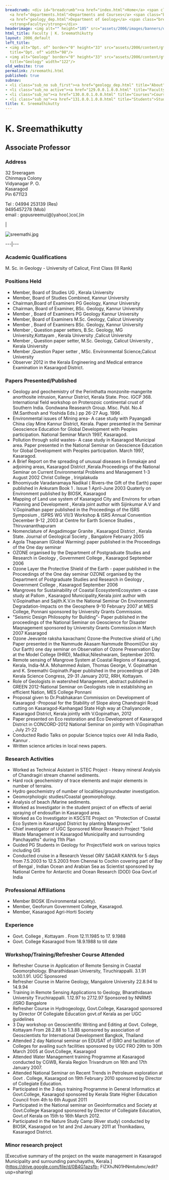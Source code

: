 ```yaml
---
breadcrumb: <div id="breadcrumb"><a href="index.html">Home</a> <span class="breadcrumb_spacer">&gt;</span>
  <a href="departments.html">Departments and Courses</a> <span class="breadcrumb_spacer">&gt;</span>
  <a href="geology_dep.html">Department of Geology</a> <span class="breadcrumb_spacer">&gt;</span>
  <strong>Faculty</strong></div>
headerimage: <img alt="" height="105" src="assets/2006/images/banners/departments.jpg" width="472"/>
html_title: Faculty | K. Sreemathikutty
layout: 2006_default
left_title:
- <img alt="Dpt. of" border="0" height="33" src="assets/2006/content/gt/fcb6421c7c62628408190d4ca84029e5.png"
  title="Dpt. of" width="98"/>
- <img alt="Geology" border="0" height="33" src="assets/2006/content/gt/fde9df1416648edbb1d1509cd3471e82.png"
  title="Geology" width="122"/>
old_website: true
permalink: /sreemathi.html
published: true
subnav:
- <li class="sub_no sub_first"><a href="geology_dep.html" title="About">About</a></li>
- <li class="sub_no active"><a href="129.0.0.1.0.0.html" title="Faculty">Faculty</a></li>
- <li class="sub_no"><a href="130.0.0.1.0.0.html" title="Courses">Courses</a></li>
- <li class="sub_no"><a href="131.0.0.1.0.0.html" title="Students">Students</a></li>
title: K. Sreemathikutty
---
```


# K. Sreemathikutty

## Associate Professor

### Address

32 Sreeragam  
Chinmaya Colony  
Vidyanagar P. O.  
Kasaragod  
Pin 671123  
  
Tel : 04994 253139 (Res)  
9495457278 (Mob)  
email : gopusreemu(@)yahoo(.)co(.)in

|

![sreemathi.jpg](assets/2006/content/assets/2006/images/ba758058c2ed5c0a8a71d98e98709f63.jpg)  
  
---|---  
  
### Academic Qualifications

M. Sc. in Geology - University of Calicut, First Class (III Rank)

### Positions Held

  * Member, Board of Studies UG , Kerala University
  * Member, Board of Studies Combined, Kannur University
  * Chairman,Board of Examiners PG Geology, Kannur University
  * Chairman, Board of Examiner, BSc. Geology, Kannur University
  * Member , Board of Examiners PG Geology Kannur University
  * Member, Board of Examiners M.Sc. Geology, Calicut University
  * Member , Board of Examiners BSc. Geology, Kannur University
  * Member , Question paper setters, B.Sc. Geology, MG University,Kottayam , Kerala University ,Calicut University
  * Member , Question paper setter, M.Sc. Geology, Calicut University , Kerala University
  * Member ,Question Paper setter , MSc. Environmental Science,Calicut University
  * Observer 2012 in the Kerala Engineering and Medical entrance Examination in Kasaragod District.

### Papers Presented/Published

  * Geology and geochemistry of the Perinthatta monzonite-mangerite anorthosite intrusion, Kannur District, Kerala State. Proc. IGCP 368. International field workshop on Proterozoic continental crust of Southern India. Gondwana Reasearch Group. Misc. Publ. No.4 (M.Santhosh and Yoshida Eds.) pp 26-27 Aug. 1996 .
  * Environmental issues of Mining area- A case study with Payangadi China clay Mine Kannur District, Kerala. Paper presented in the Seminar Geoscience Education for Global Development with Peoples participation. National Seminar March 1997, Kasaragod.
  * Pollution through solid wastes- A case study in Kasaragod Municipal area. Paper presented in the National Seminar on Geoscience Education for Global Development with Peoples participation. March 1997, Kasaragod.
  * A Brief Report on the spreading of unusual diseases in Enmakaje and adjoining areas, Kasaragod District ,Kerala.Proceedings of the National Seminar on Current Environmental Problems and Management 1-3 August 2002 Christ College , Irinjalakuda
  * Bhoomiyude Varadanamaya Nadikal ( Rivers-the Gift of the Earth) paper published in Ankuram Book 1 . Issue 1 April-June 2003 Quaterly on Environment published by BIOSK, Kasaragod
  * Mapping of Land use system of Kasaragod City and Environs for urban Planning and Development , Kerala joint author with Sijinkumar A.V and V.Gopinathan paper published in the Proceedings of the ISRS Symposium , ISPRS WG VII/3 Workshop & ISRS Annual Convention December 9-12 ,2003 at Centre for Earth Science Studies , Thiruvananthapuram
  * Nomenclature of Angadimogar Granite , Kasaragod District , Kerala State. Journal of Geological Society , Bangalore February 2005
  * Agola Thapanam (Global Warming) paper published in the Proceedings of the One day seminar
  * OZONE organised by the Department of Postgraduate Studies and Research in Geology , Government College , Kasaragod September 2006
  * Ozone Layer the Protective Shield of the Earth - paper published in the Proceedings of the One day seminar OZONE organised by the Department of Postgraduate Studies and Research in Geology , Government College , Kasaragod September 2006
  * Mangroves for Sustainability of Coastal EcosystemEcosystem -a case study at Pallom , Kasaragod Municipality,Kerala joint author with V.Gopinathan and Sajith.K.V.in the National Seminar On Environmental Degradation-Impacts on the Geosphere 9-10 February 2007 at MES College, Ponnani sponsored by University Grants Commission.
  * "Seismic Design Philosophy for Building"- Paper published in the proceedings of the National Seminar on Geoscience for Disaster Maqnagement sponsored by University Grants Commission in March 2007 Kasaragod
  * Ozone Jeevante raksha kavacham( Ozone-the Protective shield of Life) Paper presented in the Nammude Akasam Nammude Bhoomi(Our sky Our Earth) one day seminar on Observation of Ozone Preservation Day at the Model College (IHRD), Madikai,Nileshwaram, September 2010.
  * Remote sensing of Mangrove System at Coastal Regions of Kasaragod, Kerala, India-M.A. Mohammed Aslam, Thomas George, V. Gopinathan and K. Sreemathi Gopinath.Paper published in the proceedings of 24th Kerala Science Congress, 29-31 January 2012, RRH, Kottayam.
  * Role of Geologists in watershed Management, abstract published in GREEN 2012-National Seminar on Geologists role in establishing an efficient Nation, MES College Ponnani
  * Proposal given to Dr.Prabhakaran Commission on Development of Kasaragod -Proposal for the Stability of Slope along Chandragiri Road cutting on Kasaragod-Kanhangad State High way at Chaliyancode , Kasaragod District, Kerala jointly with V.Gopinathan, 2012
  * Paper presented on Eco restoration and Eco Development of Kasaragod District in CONCORD-2012 National Seminar on jointly with V.Gopinathan , July 21-22
  * Conducted Radio Talks on popular Science topics over All India Radio, Kannur .
  * Written science articles in local news papers.

### Research Activities

  * Worked as Technical Asistant in STEC Project - Heavy mineral Analysis of Chandragiri stream channel sediments.
  * Hard rock geochemistry of trace elements and major elements in number of terrains.
  * Hydro geochemistry of number of localities/groundwater investigation.
  * Geomorphologic studies/Coastal geomorphology.
  * Analysis of beach /Marine sediments.
  * Worked as Investigator in the student project of on effects of aerial spraying of endosulfan in Kasaragod area.
  * Worked as Co Investigator in KSCSTE Project on "Protection of Coastal Eco System in Kasaragod District by planting Mangroves"
  * Chief investigator of UGC Sponsored Minor Research Project "Solid Waste Management in Kasaragod Municipality and surrounding Panchayaths" during 11th Plan
  * Guided PG Students in Geology for Project/field work on various topics including GIS
  * Conducted cruise in a Research Vessel ORV SAGAR KANYA for 5 days from 7.5.2003 to 12.5.2003 from Chennai to Cochin covering part of Bay of Bengal , Indian Ocean and Arabian Sea as Scientist sponsored by National Centre for Antarctic and Ocean Research (DOD) Goa Govt.of India

### Professional Affiliations

  * Member BIOSK (Environmental society).
  * Member, Geoforum Government College, Kasaragod.
  * Member, Kasaragod Agri-Horti Society

### Experience

  * Govt. College , Kottayam . From 12.11.1985 to 17. 9.1988
  * Govt. College Kasaragod from 18.9.1988 to till date

### Workshop/Training/Refresher Course Attended

  * Refresher Course in Application of Remote Sensing in Coastal Geomorphology. Bharathidasan University, Tiruchirappalli. 3.1.91 to30.1.91. UGC Sponsored
  * Refresher Course in Marine Geology, Mangalore University 22.8.94 to 14.9.94
  * Training in Remote Sensing Applications to Geology, Bharathidasan University Tiruchirappalli. 1.12.97 to 27.12.97 Sponsored by NNRMS /ISRO Bangalore
  * Refresher Course in Hydrogeology, Govt.College, Kasaragod sponsored by Director Of Collegiate Education govt.of Kerala as per UGC guidelines
  * 3 Day workshop on Geoscientific Writing and Editing at Govt. College, Kottayam From 28.2.88 to 1.3.88 sponsored by association of Geoscientists for International Development Bangkok, Thailand
  * Attended 2 day National seminar on EDUSAT of ISRO and facilitation of Colleges for availing such facilities sponsored by UGC FRO 29th to 30th March 2005 at Govt.College, Kasaragod
  * Attended Water Management training Programme at Kasaragod conducted by CGWB, Kerala Region Trivandrum on 16th and 17th January 2007.
  * Attended National Seminar on Recent Trends in Petroleum exploration at Govt . College, Kasaragod on 19th February 2010 sponsored by Director of Collegiate Education.
  * Participated in the 3 days training Programme in General Informatics at Govt.College, Kasaragod sponsored by Kerala State Higher Education Council from 4th to 6th August 2011
  * Participated in the National seminar on Geoinformatics and Society at Govt.College Kasaragod sponsored by Director of Collegiate Education, Govt.of Kerala on 15th to 16th March 2012.
  * Participated in the Nature Study Camp (River study) conducted by BIOSK, Kasaragod on 1st and 2nd January 2011 at Thonikadavu, Kasaragod District.

### Minor research project

[Executive summary of the project on the waste management in Kasaragod
Municipality and surrounding panchayaths,
Kerala.](https://drive.google.com/file/d/0B4G1azsfb-
FlZXhJN01HNmtubmc/edit?usp=sharing)